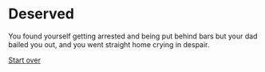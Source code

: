 # Deserved

You found yourself getting arrested and being put behind bars but your dad bailed you out, and you went straight home crying in despair.

[Start over](../woke-up/woke-up.md)

